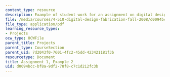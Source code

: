 ```yaml
---
content_type: resource
description: Example of student work for an assignment on digital design and fabrication.
file: /media/courses/4-510-digital-design-fabrication-fall-2008/d0094bccbf8a9df278f8c7c1d212fc3b_assn1_example2.pdf
file_type: application/pdf
learning_resource_types:
- Projects
ocw_type: OCWFile
parent_title: Projects
parent_type: CourseSection
parent_uid: 7d2043f0-7601-4fc2-45dd-423421181f3b
resourcetype: Document
title: Assignment 1, Example 2
uid: d0094bcc-bf8a-9df2-78f8-c7c1d212fc3b
---
```

